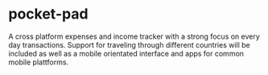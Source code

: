 # pocket-pad

A cross platform expenses and income tracker with a strong focus on every day transactions. Support for traveling through different countries will be included as well as a mobile orientated interface and apps for common mobile plattforms.
